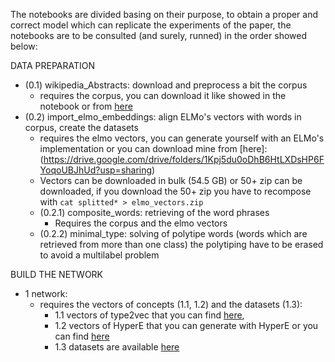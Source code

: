 The notebooks are divided basing on their purpose, to obtain a proper and correct model which can replicate the experiments of the paper, the notebooks are to be consulted (and surely, runned) in the order showed below:

DATA PREPARATION
- (0.1) wikipedia_Abstracts: download and preprocess a bit the corpus
    - requires the corpus, you can download it like showed in the notebook or from [here](https://drive.google.com/file/d/1bWw0xbd6eWr0AHVMCQv9dH-VuztaGq5W/view?usp=sharing) 
- (0.2) import_elmo_embeddings: align ELMo's vectors with words in corpus, create the datasets
    - requires the elmo vectors, you can generate yourself with an ELMo's implementation or you can download mine from [here]: (https://drive.google.com/drive/folders/1Kpj5du0oDhB6HtLXDsHP6FYoqoUBJhUd?usp=sharing)
    - Vectors can be downloaded in bulk (54.5 GB) or 50+ zip can be downloaded, if you download the 50+ zip you have to recompose with `cat splitted* > elmo_vectors.zip`
    - (0.2.1) composite_words: retrieving of the word phrases
        - Requires the corpus and the elmo vectors
    - (0.2.2) minimal_type: solving of polytipe words (words which are retrieved from more than one class)
                            the polytiping have to be erased to avoid a multilabel problem

BUILD THE NETWORK
- 1 network:
    - requires the vectors of concepts (1.1, 1.2) and the datasets (1.3): 
        - 1.1 vectors of type2vec that you can find [here](https://drive.google.com/file/d/1S8VKBRI8ThE_lwmeoEts07Rc6N8rFLwB/view?usp=sharing),
        - 1.2 vectors of HyperE that you can generate with HyperE or you can find [here](https://drive.google.com/file/d/1rRYMXsSVHBcHNTfkIg-TTF_ah4ywb8pe/view?usp=sharing)
        - 1.3 datasets are available [here](https://drive.google.com/drive/folders/1Kpj5du0oDhB6HtLXDsHP6FYoqoUBJhUd?usp=sharing)
